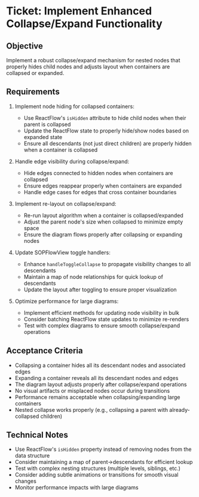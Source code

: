 # Ticket: Implement Enhanced Collapse/Expand Functionality

## Objective
Implement a robust collapse/expand mechanism for nested nodes that properly hides child nodes and adjusts layout when containers are collapsed or expanded.

## Requirements

1. Implement node hiding for collapsed containers:
   - Use ReactFlow's `isHidden` attribute to hide child nodes when their parent is collapsed
   - Update the ReactFlow state to properly hide/show nodes based on expanded state
   - Ensure all descendants (not just direct children) are properly hidden when a container is collapsed

2. Handle edge visibility during collapse/expand:
   - Hide edges connected to hidden nodes when containers are collapsed
   - Ensure edges reappear properly when containers are expanded
   - Handle edge cases for edges that cross container boundaries

3. Implement re-layout on collapse/expand:
   - Re-run layout algorithm when a container is collapsed/expanded
   - Adjust the parent node's size when collapsed to minimize empty space
   - Ensure the diagram flows properly after collapsing or expanding nodes

4. Update SOPFlowView toggle handlers:
   - Enhance `handleToggleCollapse` to propagate visibility changes to all descendants
   - Maintain a map of node relationships for quick lookup of descendants
   - Update the layout after toggling to ensure proper visualization

5. Optimize performance for large diagrams:
   - Implement efficient methods for updating node visibility in bulk
   - Consider batching ReactFlow state updates to minimize re-renders
   - Test with complex diagrams to ensure smooth collapse/expand operations

## Acceptance Criteria

- Collapsing a container hides all its descendant nodes and associated edges
- Expanding a container reveals all its descendant nodes and edges
- The diagram layout adjusts properly after collapse/expand operations
- No visual artifacts or misplaced nodes occur during transitions
- Performance remains acceptable when collapsing/expanding large containers
- Nested collapse works properly (e.g., collapsing a parent with already-collapsed children)

## Technical Notes

- Use ReactFlow's `isHidden` property instead of removing nodes from the data structure
- Consider maintaining a map of parent->descendants for efficient lookup
- Test with complex nesting structures (multiple levels, siblings, etc.)
- Consider adding subtle animations or transitions for smooth visual changes
- Monitor performance impacts with large diagrams 